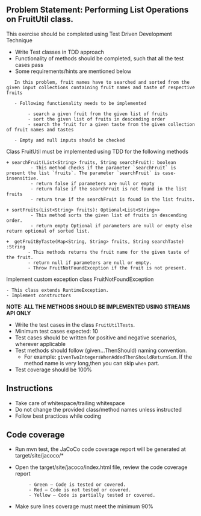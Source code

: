 ## Problem Statement: Performing List Operations on FruitUtil class.

This exercise should be completed using Test Driven Development Technique

  - Write Test classes in TDD approach 
  - Functionality of methods should be completed, such that all the test cases pass 
  - Some requirements/hints are mentioned below
  
```
   In this problem, fruit names have to searched and sorted from the given input collections containing fruit names and taste of respective fruits 
        
   - Following functionality needs to be implemented
   
        - search a given fruit from the given list of fruits
        - sort the given list of fruits in descending order
        - search the fruit for a given taste from the given collection of fruit names and tastes
   
   - Empty and null inputs should be checked       
```

Class FruitUtil must be implemented using TDD for the following methods 

    + searchFruit(List<String> fruits, String searchFruit): boolean
             - This method checks if the parameter `searchFruit` is present the list `fruits`. The parameter `searchFruit` is case-insensitive.
             - return false if parameters are null or empty 
             - return false if the searchFruit is not found in the list fruits
             - return true if the searchFruit is found in the list fruits.
                                
    + sortFruits(List<String> fruits): Optional<List<String>>
             - This method sorts the given list of fruits in descending order.
             - return empty Optional if parameters are null or empty else return optional of sorted list.
             
    +  getFruitByTaste(Map<String, String> fruits, String searchTaste) :String
            - This methods returns the fruit name for the given taste of the fruit.
            - return null if parameters are null or empty.
            - Throw FruitNotFoundException if the fruit is not present.
              
Implement custom exception class FruitNotFoundException

    - This class extends RuntimeException.
    - Implement constructors
    
   
**NOTE: ALL THE METHODS SHOULD BE IMPLEMENTED USING STREAMS API ONLY** 
 
- Write the test cases in the class `FruitUtilTests`.    
- Minimum test cases expected: 10
- Test cases should be written for positive and negative scenarios, wherever applicable
- Test methods should follow (given...ThenShould) naming convention.
    - For example: `givenTwoIntegersWhenAddedThenShouldReturnSum`. If the method name is very long,then you can skip `when` part.
- Test coverage should be 100%

## Instructions

- Take care of whitespace/trailing whitespace
- Do not change the provided class/method names unless instructed
- Follow best practices while coding

## Code coverage 

 - Run mvn test, the JaCoCo code coverage report will be generated at target/site/jacoco/*
 - Open the target/site/jacoco/index.html file, review the code coverage report 
 
            - Green – Code is tested or covered.
            - Red – Code is not tested or covered.
            - Yellow – Code is partially tested or covered.
 - Make sure lines coverage must meet the minimum 90%
